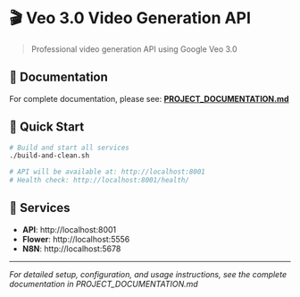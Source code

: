 # 🎬 Veo 3.0 Video Generation API

> Professional video generation API using Google Veo 3.0

## 📖 Documentation

For complete documentation, please see: **[PROJECT_DOCUMENTATION.md](./PROJECT_DOCUMENTATION.md)**

## 🚀 Quick Start

```bash
# Build and start all services
./build-and-clean.sh

# API will be available at: http://localhost:8001
# Health check: http://localhost:8001/health/
```

## 🔗 Services

- **API**: http://localhost:8001
- **Flower**: http://localhost:5556
- **N8N**: http://localhost:5678

---

*For detailed setup, configuration, and usage instructions, see the complete documentation in PROJECT_DOCUMENTATION.md*
